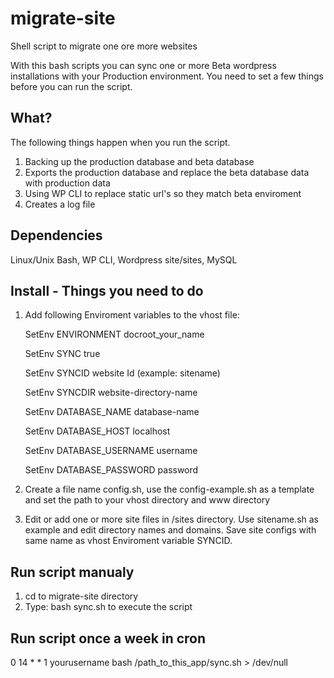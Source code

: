 # migrate-site
Shell script to migrate one ore more websites

With this bash scripts you can sync one or more Beta wordpress installations with your Production environment.
You need to set a few things before you can run the script.


## What?
The following things happen when you run the script.

1. Backing up the production database and beta database
2. Exports the production database and replace the beta database data with production data
3. Using WP CLI to replace static url's so they match beta enviroment
4. Creates a log file

## Dependencies
Linux/Unix Bash, WP CLI, Wordpress site/sites, MySQL

## Install - Things you need to do
1. Add following Enviroment variables to the vhost file:

    SetEnv ENVIRONMENT docroot_your_name
  
    SetEnv SYNC true

    SetEnv SYNCID website Id (example: sitename)
  
    SetEnv SYNCDIR website-directory-name
  
    SetEnv DATABASE_NAME database-name
  
    SetEnv DATABASE_HOST localhost
  
    SetEnv DATABASE_USERNAME username
  
    SetEnv DATABASE_PASSWORD password

2. Create a file name config.sh, use the config-example.sh as a template and set the path to your vhost directory and www directory
3. Edit or add one or more site files in /sites directory. Use sitename.sh as example and edit directory names and domains. Save site configs with same name as vhost Enviroment variable SYNCID.

## Run script manualy
1. cd to migrate-site directory
2. Type: bash sync.sh to execute the script

## Run script once a week in cron
0 14 * * 1  yourusername  bash /path_to_this_app/sync.sh > /dev/null
